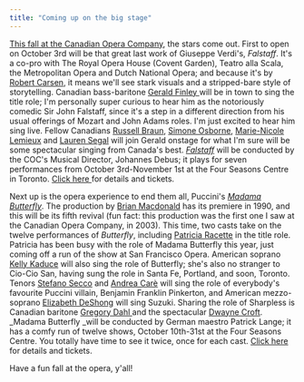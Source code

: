 ```yaml
---
title: "Coming up on the big stage"
---
```


[This fall at the Canadian Opera Company](http://www.coc.ca/PerformancesAndTickets/1415Season.aspx), the stars come out. First to open on October 3rd will be that great last work of Giuseppe Verdi's, _Falstaff_. It's a co-pro with The Royal Opera House (Covent Garden), Teatro alla Scala, the Metropolitan Opera and Dutch National Opera; and because it's by [Robert Carsen](http://en.wikipedia.org/wiki/Robert_Carsen), it means we'll see stark visuals and a stripped-bare style of storytelling. Canadian bass-baritone [Gerald Finley ](https://twitter.com/GeraldFinley)will be in town to sing the title role; I'm personally super curious to hear him as the notoriously comedic Sir John Falstaff, since it's a step in a different direction from his usual offerings of Mozart and John Adams roles. I'm just excited to hear him sing live. Fellow Canadians [Russell Braun](http://www.russellbraun.com/), [Simone Osborne](https://twitter.com/SimoneOsborne), [Marie-Nicole Lemieux](http://en.wikipedia.org/wiki/Marie-Nicole_Lemieux) and [Lauren Segal](http://www.laurensegal.com/) will join Gerald onstage for what I'm sure will be some spectacular singing from Canada's best. [_Falstaff_](http://www.coc.ca/PerformancesAndTickets/1415Season/Falstaff.aspx) will be conducted by the COC's Musical Director, Johannes Debus; it plays for seven performances from October 3rd-November 1st at the Four Seasons Centre in Toronto. [Click here ](http://www.coc.ca/PerformancesAndTickets/1415Season/Falstaff.aspx)for details and tickets.

Next up is the opera experience to end them all, Puccini's [_Madama Butterfly_](http://www.coc.ca/PerformancesAndTickets/1415Season/MadamaButterfly.aspx). The production by [Brian Macdonald](http://www.thecanadianencyclopedia.ca/en/article/brian-macdonald/) has its premiere in 1990, and this will be its fifth revival (fun fact: this production was the first one I saw at the Canadian Opera Company, in 2003). This time, two casts take on the twelve performances of _Butterfly_, including [Patricia Racette](http://patriciaracette.com/) in the title role. Patricia has been busy with the role of Madama Butterfly this year, just coming off a run of the show at San Francisco Opera. American soprano [Kelly Kaduce](http://www.barrettvantage.com/artist.php?id=kkaduce) will also sing the role of Butterfly; she's also no stranger to Cio-Cio San, having sung the role in Santa Fe, Portland, and soon, Toronto. Tenors [Stefano Secco](http://www.stefanosecco.com/) and [Andrea Carè](http://www.xn--andreacar-83a.com/) will sing the role of everybody's favourite Puccini villain, Benjamin Franklin Pinkerton, and American mezzo-soprano [Elizabeth DeShong](http://www.elizabethdeshong.com/) will sing Suzuki. Sharing the role of Sharpless is Canadian baritone [Gregory Dahl ](http://www.gregorydahl.com/)and the spectacular [Dwayne Croft](http://imgartists.com/artist/dwayne_croft). _Madama Butterfly _will be conducted by German maestro Patrick Lange; it has a comfy run of twelve shows, October 10th-31st at the Four Seasons Centre. You totally have time to see it twice, once for each cast. [Click here](http://www.coc.ca/PerformancesAndTickets/1415Season/MadamaButterfly.aspx) for details and tickets.

Have a fun fall at the opera, y'all!
